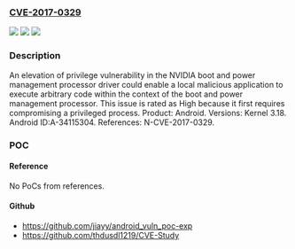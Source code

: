 ### [CVE-2017-0329](https://cve.mitre.org/cgi-bin/cvename.cgi?name=CVE-2017-0329)
![](https://img.shields.io/static/v1?label=Product&message=Android&color=blue)
![](https://img.shields.io/static/v1?label=Version&message=n%2Fa&color=blue)
![](https://img.shields.io/static/v1?label=Vulnerability&message=Elevation%20of%20privilege&color=brighgreen)

### Description

An elevation of privilege vulnerability in the NVIDIA boot and power management processor driver could enable a local malicious application to execute arbitrary code within the context of the boot and power management processor. This issue is rated as High because it first requires compromising a privileged process. Product: Android. Versions: Kernel 3.18. Android ID:A-34115304. References: N-CVE-2017-0329.

### POC

#### Reference
No PoCs from references.

#### Github
- https://github.com/jiayy/android_vuln_poc-exp
- https://github.com/thdusdl1219/CVE-Study

